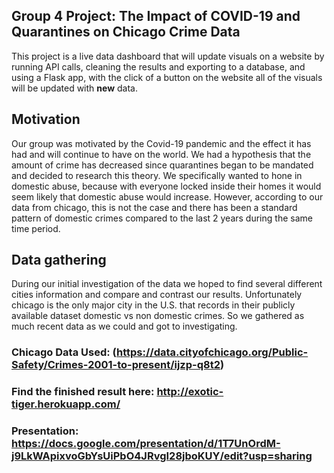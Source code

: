 ## Group 4 Project: The Impact of COVID-19 and Quarantines on Chicago Crime Data 
This project is a live data dashboard that will update visuals on a website by running API calls, cleaning the results and exporting to a database, and using a Flask app, with the click of a button on the website all of the visuals will be updated with **new** data. 

## Motivation
Our group was motivated by the Covid-19 pandemic and the effect it has had and will continue to have on the world. We had a hypothesis that the amount of crime has decreased since quarantines began to be mandated and decided to research this theory. We specifically wanted to hone in domestic abuse, because with everyone locked inside their homes it would seem likely that domestic abuse would increase. However, according to our data from chicago, this is not the case and there has been a standard pattern of domestic crimes compared to the last 2 years during the same time period.

## Data gathering
During our initial investigation of the data we hoped to find several different cities information and compare and contrast our results. Unfortunately chicago is the only major city in the U.S. that records in their publicly available dataset domestic vs non domestic crimes. So we gathered as much recent data as we could and got to investigating. 

### Chicago Data Used: (https://data.cityofchicago.org/Public-Safety/Crimes-2001-to-present/ijzp-q8t2)

### Find the finished result here: http://exotic-tiger.herokuapp.com/
 
### Presentation: https://docs.google.com/presentation/d/1T7UnOrdM-j9LkWApixvoGbYsUiPbO4JRvgI28jboKUY/edit?usp=sharing
